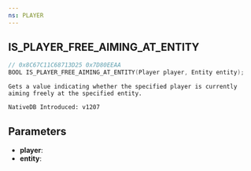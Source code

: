 ```yaml
---
ns: PLAYER
---
```

## IS_PLAYER_FREE_AIMING_AT_ENTITY

```c
// 0x8C67C11C68713D25 0x7D80EEAA
BOOL IS_PLAYER_FREE_AIMING_AT_ENTITY(Player player, Entity entity);
```

```
Gets a value indicating whether the specified player is currently aiming freely at the specified entity.

NativeDB Introduced: v1207
```

## Parameters
* **player**:
* **entity**:
